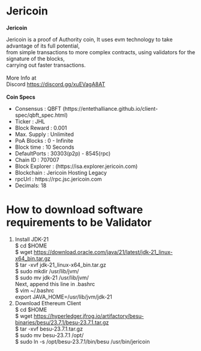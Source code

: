 # Jericoin
<strong>Jericoin </strong>

Jericoin is a proof of Authority coin, It uses evm technology to take advantage of its full potential,<br>
from simple transactions to more complex contracts, using validators for the signature of the blocks,<br>
carrying out faster transactions.<br>
<br>More Info at <br>
Discord https://discord.gg/xuEVagA8AT
<br><br><strong> Coin Specs </strong>

<ul>
  <li>Consensus : QBFT (https://entethalliance.github.io/client-spec/qbft_spec.html)</li>
  <li>Ticker : JHL
  <li>Block Reward : 0.001</li>
  <li>Max. Supply : Unlimited</li>
  <li>PoA Blocks : 0 - Infinite</li>
  <li>Block time : 10 Seconds</li>
  <li>DefaultPorts : 30303(p2p) - 8545(rpc)</li>
  <li>Chain ID : 707007</li>
  <li>Block Explorer : (https://isa.explorer.jericoin.com)</li>
  <li>Blockchain : Jericoin Hosting Legacy
  <li>rpcUrl : https://rpc.jsc.jericoin.com</li>
  <li>Decimals: 18</li>
 </ul>
  
# How to download software requirements to be Validator
1. Install JDK-21<br>
  $ cd $HOME<br>
  $ wget https://download.oracle.com/java/21/latest/jdk-21_linux-x64_bin.tar.gz<br>
  $ tar -xvf jdk-21_linux-x64_bin.tar.gz<br>
  $ sudo mkdir /usr/lib/jvm/<br>
  $ sudo mv jdk-21 /usr/lib/jvm/<br>
  Next, append this line in .bashrc<br>
  $  vim ~/.bashrc<br>
      export JAVA_HOME=/usr/lib/jvm/jdk-21<br>
2. Download Ethereum Client<br>
  $ cd $HOME<br>
  $ wget https://hyperledger.jfrog.io/artifactory/besu-binaries/besu/23.7.1/besu-23.7.1.tar.gz<br>
  $ tar -xvf besu-23.7.1.tar.gz<br>
  $ sudo mv besu-23.7.1 /opt/<br>
  $ sudo ln -s /opt/besu-23.7.1/bin/besu /usr/bin/jericoin<br>
